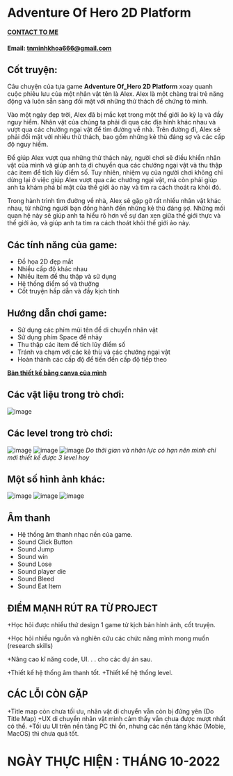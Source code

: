 # Adventure Of Hero 2D Platform
[**CONTACT TO ME**](https://www.facebook.com/Ireking666)
#### **Email: tnminhkhoa666@gmail.com**
## Cốt truyện:

Câu chuyện của tựa game **Adventure Of_Hero 2D Platform** xoay quanh cuộc phiêu lưu của một nhân vật tên là Alex. Alex là một chàng trai trẻ năng động và luôn sẵn sàng đối mặt với những thử thách để chứng tỏ mình.

Vào một ngày đẹp trời, Alex đã bị mắc kẹt trong một thế giới ảo kỳ lạ và đầy nguy hiểm. Nhân vật của chúng ta phải đi qua các địa hình khác nhau và vượt qua các chướng ngại vật để tìm đường về nhà. Trên đường đi, Alex sẽ phải đối mặt với nhiều thử thách, bao gồm những kẻ thù đáng sợ và các cấp độ nguy hiểm.

Để giúp Alex vượt qua những thử thách này, người chơi sẽ điều khiển nhân vật của mình và giúp anh ta di chuyển qua các chướng ngại vật và thu thập các item để tích lũy điểm số. Tuy nhiên, nhiệm vụ của người chơi không chỉ dừng lại ở việc giúp Alex vượt qua các chướng ngại vật, mà còn phải giúp anh ta khám phá bí mật của thế giới ảo này và tìm ra cách thoát ra khỏi đó.

Trong hành trình tìm đường về nhà, Alex sẽ gặp gỡ rất nhiều nhân vật khác nhau, từ những người bạn đồng hành đến những kẻ thù đáng sợ. Những mối quan hệ này sẽ giúp anh ta hiểu rõ hơn về sự đan xen giữa thế giới thực và thế giới ảo, và giúp anh ta tìm ra cách thoát khỏi thế giới ảo này.

## Các tính năng của game:

- Đồ họa 2D đẹp mắt
- Nhiều cấp độ khác nhau
- Nhiều item để thu thập và sử dụng
- Hệ thống điểm số và thưởng
- Cốt truyện hấp dẫn và đầy kịch tính

## Hướng dẫn chơi game:

- Sử dụng các phím mũi tên để di chuyển nhân vật
- Sử dụng phím Space để nhảy
- Thu thập các item để tích lũy điểm số
- Tránh va chạm với các kẻ thù và các chướng ngại vật
- Hoàn thành các cấp độ để tiến đến cấp độ tiếp theo

[**Bản thiết kế bằng canva của mình**](https://www.canva.com/design/DAFU0p2Ufgw/Z49bzsROTTcqJUuzK8Mr0A/edit?utm_content=DAFU0p2Ufgw&utm_campaign=designshare&utm_medium=link2&utm_source=sharebutton)
## Các vật liệu trong trò chơi:
![image](https://user-images.githubusercontent.com/88275892/234052947-0f01e16c-b90f-4275-80b9-744ef3415853.png)

## Các level trong trò chơi:
![image](https://user-images.githubusercontent.com/88275892/234053212-cbdbc9b9-09cf-449c-97ee-e99888af1685.png)
![image](https://user-images.githubusercontent.com/88275892/234053403-d0337841-a8b1-4916-a0ee-edd221534f5a.png)
![image](https://user-images.githubusercontent.com/88275892/234053446-24ed5dee-2a69-4350-9895-0bcebe46a12c.png)
*Do thời gian và nhân lực có hạn nên mình chỉ mới thiết kế được 3 level hoy*
## Một số hình ảnh khác:
![image](https://user-images.githubusercontent.com/88275892/234057251-a146a7cc-340c-466f-b5ce-6906d983714f.png)
![image](https://user-images.githubusercontent.com/88275892/234057388-d02ad22a-4dc7-442f-8274-1c0755d54f55.png)
![image](https://user-images.githubusercontent.com/88275892/234057646-3611aec2-a244-4700-87e3-a54dc9422d6f.png)


## Âm thanh
- Hệ thống âm thanh nhạc nền của game.
- Sound Click Button
- Sound Jump
- Sound win
- Sound Lose
- Sound player die
- Sound Bleed
- Sound Eat Item
## ĐIỂM MẠNH RÚT RA TỪ PROJECT
+Học hỏi được nhiều thứ design 1 game từ kịch bản hình ảnh, cốt truyện. <p>
+Học hỏi nhiều nguồn và nghiên cứu các chức năng mình mong muốn (research skills) <p>
+Nâng cao kĩ năng code, UI. . . cho các dự án sau. <p>
+Thiết kế hệ thống âm thanh tốt.
+Thiết kế hệ thống level.

## CÁC LỖI CÒN GẶP
+Title map còn chưa tối ưu, nhân vật di chuyển vẫn còn bị đứng yên (Do Title Map)
+UX di chuyển nhân vật mình cảm thấy vẫn chưa được mượt nhất có thể.
+Tối ưu UI trên nền tảng PC thì ổn, nhưng các nền tảng khác (Mobie, MacOS) thì chưa quá tốt.

# NGÀY THỰC HIỆN : THÁNG 10-2022
